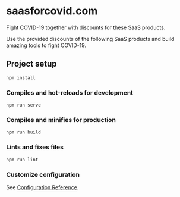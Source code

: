 # saasforcovid.com

Fight COVID-19 together with discounts for these SaaS products.

Use the provided discounts of the following SaaS products and build amazing tools to fight COVID-19.

## Project setup

```
npm install
```

### Compiles and hot-reloads for development

```
npm run serve
```

### Compiles and minifies for production

```
npm run build
```

### Lints and fixes files

```
npm run lint
```

### Customize configuration

See [Configuration Reference](https://cli.vuejs.org/config/).
